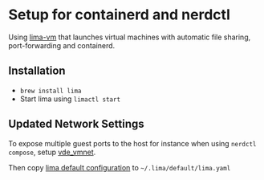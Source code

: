 # Setup for containerd and nerdctl 
Using [lima-vm](https://github.com/lima-vm/lima) that launches virtual machines with automatic file sharing, port-forwarding and containerd.

## Installation
- `brew install lima`
- Start lima using `limactl start`

## Updated Network Settings
To expose multiple guest ports to the host for instance when using `nerdctl compose`, setup [vde_vmnet](https://github.com/lima-vm/vde_vmnet).

Then copy [lima default configuration](./lima.yaml) to `~/.lima/default/lima.yaml` 
